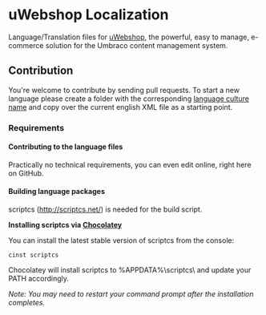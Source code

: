 uWebshop Localization
=====================

Language/Translation files for [uWebshop](http://uwebshop.com/), the powerful, easy to manage, e-commerce solution for the Umbraco content management system.



## Contribution

You're welcome to contribute by sending pull requests. To start a new language please create a folder with the corresponding [language culture name](http://msdn.microsoft.com/en-us/library/ee797784(v=cs.20).aspx) and copy over the current english XML file as a starting point.



### Requirements

#### Contributing to the language files

Practically no technical requirements, you can even edit online, right here on GitHub.



#### Building language packages

scriptcs (http://scriptcs.net/) is needed for the build script.


**Installing scriptcs via [Chocolatey](http://chocolatey.org/)**

You can install the latest stable version of scriptcs from the console:

 ```
 cinst scriptcs
 ```

Chocolatey will install scriptcs to %APPDATA%\scriptcs\ and update your PATH accordingly.

*Note: You may need to restart your command prompt after the installation completes.*
